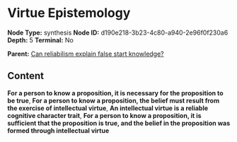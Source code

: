 # Virtue Epistemology

**Node Type:** synthesis
**Node ID:** d190e218-3b23-4c80-a940-2e96f0f230a6
**Depth:** 5
**Terminal:** No

**Parent:** [Can reliabilism explain false start knowledge?](can-reliabilism-explain-false-start-knowledge-antithesis-b064cd4a-6a14-4c70-86f9-ee083167a7ea.md)

## Content

**For a person to know a proposition, it is necessary for the proposition to be true**, **For a person to know a proposition, the belief must result from the exercise of intellectual virtue**, **An intellectual virtue is a reliable cognitive character trait**, **For a person to know a proposition, it is sufficient that the proposition is true, and the belief in the proposition was formed through intellectual virtue**
